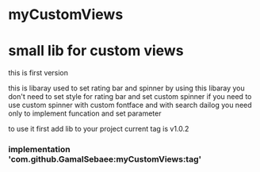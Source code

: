 # myCustomViews
<h1>small lib for custom views</h1>
<p>this is first version </p>
this is libaray used to set rating bar and spinner 
by using this libaray you don't need to set style for rating bar and set custom spinner 
if you need to use custom spinner with custom fontface and with search dailog you need only to implement funcation and set parameter 

to use it 
first add lib to your project 
current tag is v1.0.2
<h3>    implementation 'com.github.GamalSebaee:myCustomViews:tag'</h3>
